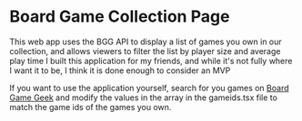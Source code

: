 # Board Game Collection Page
This web app uses the BGG API to display a list of games you own in our collection, and allows viewers to filter the list by player size and average play time
I built this application for my friends, and while it's not fully where I want it to be, I think it is done enough to consider an MVP

If you want to use the application yourself, search for you games on [Board Game Geek](https://boardgamegeek.com/) and modify the values in the array in the gameids.tsx file to match the game ids of the games you own.


